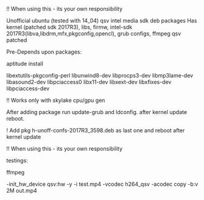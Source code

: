 !! When using this - its your own responsibility

Unofficial ubuntu (tested with 14_04) qsv intel media sdk deb packages
Has kernel (patched sdk 2017R3), libs, firmw, intel-sdk 2017R3(libva,libdrm,mfx,pkgconfig,opencl), grub configs, ffmpeg qsv patched

Pre-Depends upon packages:

aptitude install 

libextutils-pkgconfig-perl libunwind8-dev libprocps3-dev libmp3lame-dev libasound2-dev libpciaccess0 libx11-dev libxext-dev libxfixes-dev libpciaccess-dev 

!! Works only with skylake cpu/gpu gen

After adding package run update-grub and ldconfig. after kernel update reboot.

! Add pkg h-unoff-confs-2017R3_3598.deb as last one and reboot after kernel update

!! When using this - its your own responsibility

testings:

ffmpeg 

-init_hw_device qsv:hw -y -i test.mp4 -vcodec h264_qsv -acodec copy -b:v 2M out.mp4
